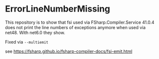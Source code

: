 # ErrorLineNumberMissing

This repository is to show that fsi used via FSharp.Compiler.Service 41.0.4 does not print the line numbers of exceptions anymore when used via net48.
With net6.0 they show. 

Fixed via `--multiemit`

see https://fsharp.github.io/fsharp-compiler-docs/fsi-emit.html

